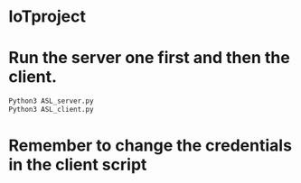 # IoTproject
# Run the server one first and then the client. 
```sh
Python3 ASL_server.py
Python3 ASL_client.py
```
# Remember to change the credentials in the client script
